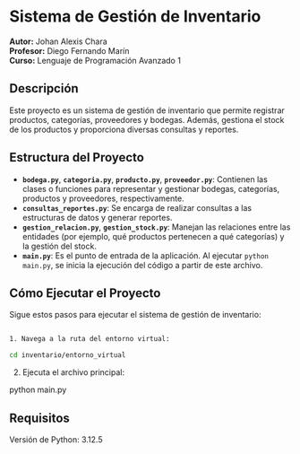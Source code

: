 # Sistema de Gestión de Inventario

**Autor:** Johan Alexis Chara  
**Profesor:** Diego Fernando Marín  
**Curso:** Lenguaje de Programación Avanzado 1

## Descripción

Este proyecto es un sistema de gestión de inventario que permite registrar productos, categorías, proveedores y bodegas. Además, gestiona el stock de los productos y proporciona diversas consultas y reportes.

## Estructura del Proyecto

- **`bodega.py`**, **`categoria.py`**, **`producto.py`**, **`proveedor.py`**: Contienen las clases o funciones para representar y gestionar bodegas, categorías, productos y proveedores, respectivamente.
- **`consultas_reportes.py`**: Se encarga de realizar consultas a las estructuras de datos y generar reportes.
- **`gestion_relacion.py`**, **`gestion_stock.py`**: Manejan las relaciones entre las entidades (por ejemplo, qué productos pertenecen a qué categorías) y la gestión del stock.
- **`main.py`**: Es el punto de entrada de la aplicación. Al ejecutar `python main.py`, se inicia la ejecución del código a partir de este archivo.

## Cómo Ejecutar el Proyecto

Sigue estos pasos para ejecutar el sistema de gestión de inventario:
   ```bash

 1. Navega a la ruta del entorno virtual:
 
   cd inventario/entorno_virtual
   ```

2. Ejecuta el archivo principal:

python main.py

## Requisitos

Versión de Python: 3.12.5
